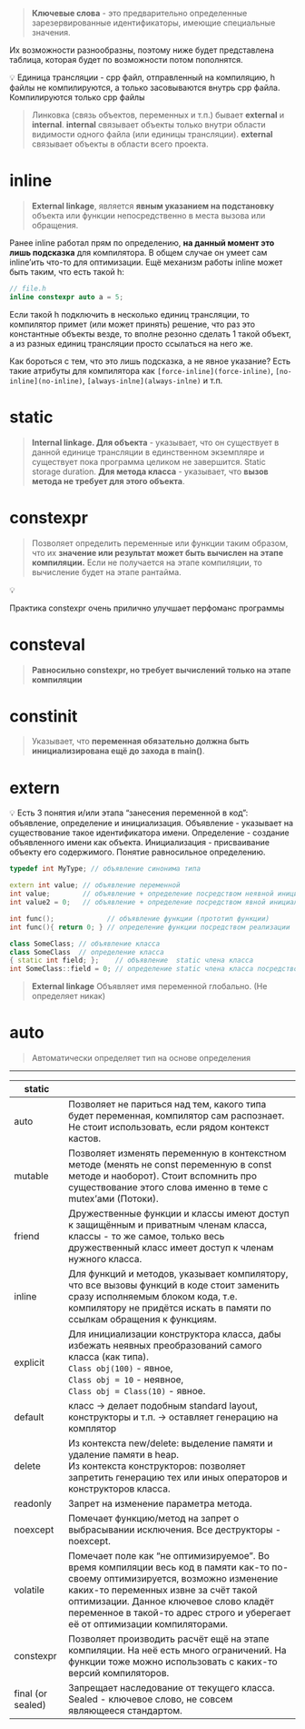> **Ключевые слова** - это предварительно определенные зарезервированные идентификаторы, имеющие специальные значения.

Их возможности разнообразны, поэтому ниже будет представлена таблица, которая будет по возможности потом пополнятся.

<aside>
💡 Единица трансляции - cpp файл, отправленный на компиляцию, h файлы не компилируются, а только засовываются внутрь cpp файла. Компилируются только cpp  файлы

</aside>

> Линковка (связь объектов, переменных и т.п.) бывает **external** и **internal**. **internal** связывает объекты только внутри области видимости одного файла (или единицы трансляции). **external** связывает объекты в области всего проекта.
> 

# inline

> **External linkage**, является **явным указанием на подстановку** объекта или функции непосредственно в места вызова или обращения.
> 

Ранее inline работал прям по определению, **на данный момент это лишь подсказка** для компилятора. В общем случае он умеет сам inline’ить что-то для оптимизации. Ещё механизм работы inline может быть таким, что есть такой h:

```cpp
// file.h
inline constexpr auto a = 5;
```

Если такой h подключить в несколько единиц трансляции, то компилятор примет (или может принять) решение, что раз это константные объекты везде, то вполне резонно сделать 1 такой объект, а из разных единиц трансляции просто ссылаться на него же.

Как бороться с тем, что это лишь подсказка, а не явное указание? Есть такие атрибуты для компилятора как `[force-inline](force-inline)`, `[no-inline](no-inline)`, `[always-inlne](always-inlne)` и т.п. 

# static

> **Internal linkage.
> Для объекта** - указывает, что он существует в данной единице трансляции в единственном экземпляре и существует пока программа целиком не завершится. Static storage duration.
> **Для метода класса** - указывает, что **вызов метода не требует для этого объекта**.

# constexpr

> Позволяет определить переменные или функции таким образом, что их **значение или результат может быть вычислен на этапе компиляции.** Если не получается на этапе компиляции, то вычисление будет на этапе рантайма.

<aside>
💡

Практика constexpr очень прилично улучшает перфоманс программы

</aside>

# consteval

> **Равносильно constexpr, но требует вычислений только на этапе компиляции**

# constinit

> Указывает, что **переменная обязательно должна быть инициализирована ещё до захода в main()**.
> 

# extern

<aside>
💡 Есть 3 понятия и/или этапа “занесения переменной в код”: объявление, определение и инициализация. 
Объявление - указывает на существование такое идентификатора имени.
Определение - создание объявленного имени как объекта. 
Инициализация - присваивание объекту его содержимого. Понятие равносильное определению.

```cpp
typedef int MyType; // объявление синонима типа

extern int value; // объявление переменной
int value;        // объявление + определение посредством неявной инициализации
int value2 = 0;   // объявление + определение посредством явной инициализации значением 0

int func();             // объявление функции (прототип функции)
int func(){ return 0; } // определение функции посредством реализации

class SomeClass; // объявление класса
class SomeClass  // определение класса
{ static int field; };    // объявление  static члена класса
int SomeClass::field = 0; // определение static члена класса посредством инициализации значением 0
```

</aside>

> **External linkage**
> Объявляет имя переменной глобально. (Не определяет никак)


# auto

> Автоматически определяет тип на основе определения


---

| static            |                                                                                                                                                                                                                                                                                                    |
| ----------------- | -------------------------------------------------------------------------------------------------------------------------------------------------------------------------------------------------------------------------------------------------------------------------------------------------- |
| auto              | Позволяет не париться над тем, какого типа будет переменная, компилятор сам распознает. Не стоит использовать, если рядом контекст кастов.                                                                                                                                                         |
| mutable           | Позволяет изменять переменную в контекстном методе (менять не const переменную в const методе и наоборот). Стоит вспомнить про существование этого слова именно в теме с mutex’ами (Потоки).                                                                                                       |
| friend            | Дружественные функции и классы имеют доступ к защищённым и приватным членам класса, классы - то же самое, только весь дружественный класс имеет доступ к членам нужного класса.                                                                                                                    |
| inline            | Для функций и методов, указывает компилятору, что все вызовы функций в коде стоит заменить сразу исполняемым блоком кода, т.е. компилятору не придётся искать в памяти по ссылкам обращения к функциям.                                                                                            |
| explicit          | Для инициализации конструктора класса, дабы избежать неявных преобразований самого класса (как типа).<br>`Class obj(100)` - явное, <br>`Class obj = 10` - неявное, <br>`Class obj = Class(10)` - явное.                                                                                            |
| default           | класс -> делает подобным standard layout, конструкторы и т.п. -> оставляет генерацию на комплятор                                                                                                                                                                                                  |
| delete            | Из контекста new/delete: выделение памяти и удаление памяти в heap.<br>Из контекста конструкторов: позволяет запретить генерацию тех или иных операторов и конструкторов класса.                                                                                                                   |
| readonly          | Запрет на изменение параметра метода.                                                                                                                                                                                                                                                              |
| noexcept          | Помечает функцию/метод на запрет о выбрасывании исключения. Все деструкторы - noexcept.                                                                                                                                                                                                            |
| volatile          | Помечает поле как “не оптимизируемое”. Во время компиляции весь код в памяти как-то по-своему оптимизируется, возможно изменение каких-то переменных извне за счёт такой оптимизации. Данное ключевое слово кладёт переменное в такой-то адрес строго и уберегает её от оптимизации компиляторами. |
| constexpr         | Позволяет производить расчёт ещё на этапе компиляции. На неё есть много ограничений. На функции тоже можно использовать с каких-то версий компиляторов.                                                                                                                                            |
| final (or sealed) | Запрещает наследование от текущего класса. Sealed - ключевое слово, не совсем являющееся стандартом.                                                                                                                                                                                               |

